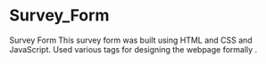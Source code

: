 # Survey_Form
Survey Form 
This survey form was built using HTML and CSS and JavaScript. Used various tags for designing the webpage formally .
